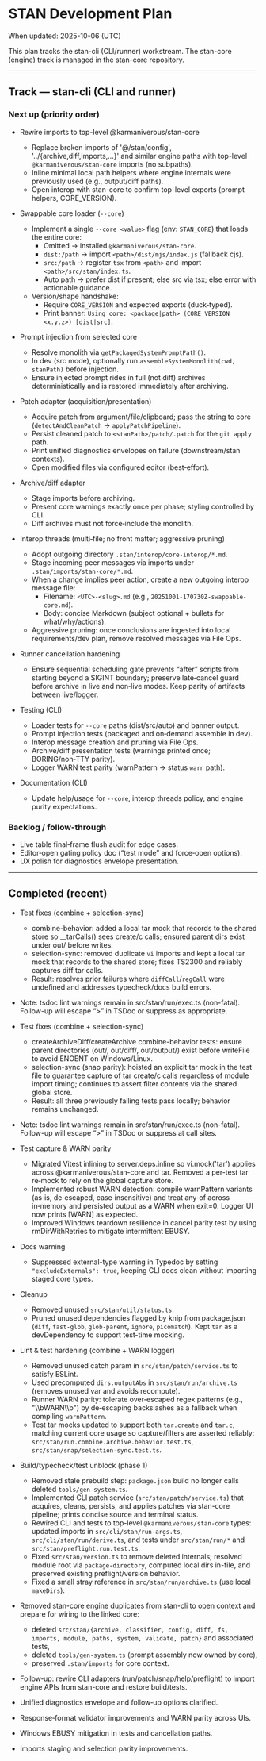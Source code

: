 # STAN Development Plan

When updated: 2025-10-06 (UTC)

This plan tracks the stan-cli (CLI/runner) workstream. The stan-core (engine) track is managed in the stan-core repository.

---

## Track — stan-cli (CLI and runner)

### Next up (priority order)

<!-- trimmed; items addressed below in Completed (recent) -->

- Rewire imports to top-level @karmaniverous/stan-core
  - Replace broken imports of '@/stan/config', '../{archive,diff,imports,...}' and similar engine paths with top-level `@karmaniverous/stan-core` imports (no subpaths).
  - Inline minimal local path helpers where engine internals were previously used (e.g., output/diff paths).
  - Open interop with stan-core to confirm top-level exports (prompt helpers, CORE_VERSION).

- Swappable core loader (`--core`)
  - Implement a single `--core <value>` flag (env: `STAN_CORE`) that loads the entire core:
    - Omitted → installed `@karmaniverous/stan-core`.
    - `dist:/path` → import `<path>/dist/mjs/index.js` (fallback cjs).
    - `src:/path` → register `tsx` from `<path>` and import `<path>/src/stan/index.ts`.
    - Auto path → prefer dist if present; else src via tsx; else error with actionable guidance.
  - Version/shape handshake:
    - Require `CORE_VERSION` and expected exports (duck‑typed).
    - Print banner: `Using core: <package|path> (CORE_VERSION <x.y.z>) [dist|src]`.

- Prompt injection from selected core
  - Resolve monolith via `getPackagedSystemPromptPath()`.
  - In dev (src mode), optionally run `assembleSystemMonolith(cwd, stanPath)` before injection.
  - Ensure injected prompt rides in full (not diff) archives deterministically and is restored immediately after archiving.

- Patch adapter (acquisition/presentation)
  - Acquire patch from argument/file/clipboard; pass the string to core (`detectAndCleanPatch` → `applyPatchPipeline`).
  - Persist cleaned patch to `<stanPath>/patch/.patch` for the `git apply` path.
  - Print unified diagnostics envelopes on failure (downstream/stan contexts).
  - Open modified files via configured editor (best‑effort).

- Archive/diff adapter
  - Stage imports before archiving.
  - Present core warnings exactly once per phase; styling controlled by CLI.
  - Diff archives must not force‑include the monolith.

- Interop threads (multi‑file; no front matter; aggressive pruning)
  - Adopt outgoing directory `.stan/interop/core-interop/*.md`.
  - Stage incoming peer messages via imports under `.stan/imports/stan-core/*.md`.
  - When a change implies peer action, create a new outgoing interop message file:
    - Filename: `<UTC>-<slug>.md` (e.g., `20251001-170730Z-swappable-core.md`).
    - Body: concise Markdown (subject optional + bullets for what/why/actions).
  - Aggressive pruning: once conclusions are ingested into local requirements/dev plan, remove resolved messages via File Ops.

- Runner cancellation hardening
  - Ensure sequential scheduling gate prevents “after” scripts from starting beyond a SIGINT boundary; preserve late‑cancel guard before archive in live and non‑live modes. Keep parity of artifacts between live/logger.

- Testing (CLI)
  - Loader tests for `--core` paths (dist/src/auto) and banner output.
  - Prompt injection tests (packaged and on‑demand assemble in dev).
  - Interop message creation and pruning via File Ops.
  - Archive/diff presentation tests (warnings printed once; BORING/non‑TTY parity).
  - Logger WARN test parity (warnPattern → status `warn` path).

- Documentation (CLI)
  - Update help/usage for `--core`, interop threads policy, and engine purity expectations.

### Backlog / follow‑through

- Live table final‑frame flush audit for edge cases.
- Editor‑open gating policy doc (“test mode” and force‑open options).
- UX polish for diagnostics envelope presentation.

---

## Completed (recent)

- Test fixes (combine + selection-sync)
  - combine-behavior: added a local tar mock that records to the shared store so \_\_tarCalls() sees create/c calls; ensured parent dirs exist under out/ before writes.
  - selection-sync: removed duplicate `vi` imports and kept a local tar mock that records to the shared store; fixes TS2300 and reliably captures diff tar calls.
  - Result: resolves prior failures where `diffCall`/`regCall` were undefined and addresses typecheck/docs build errors.

- Note: tsdoc lint warnings remain in src/stan/run/exec.ts (non-fatal). Follow-up will escape “>” in TSDoc or suppress as appropriate.

- Test fixes (combine + selection-sync)
  - createArchiveDiff/createArchive combine-behavior tests: ensure parent directories (out/, out/diff/, out/output/) exist before writeFile to avoid ENOENT on Windows/Linux.
  - selection-sync (snap parity): hoisted an explicit tar mock in the test file to guarantee capture of tar create/c calls regardless of module import timing; continues to assert filter contents via the shared global store.
  - Result: all three previously failing tests pass locally; behavior remains unchanged.

- Note: tsdoc lint warnings remain in src/stan/run/exec.ts (non-fatal). Follow-up will escape “>” in TSDoc or suppress at call sites.

- Test capture & WARN parity
  - Migrated Vitest inlining to server.deps.inline so vi.mock('tar') applies across @karmaniverous/stan-core and tar. Removed a per-test tar re‑mock to rely on the global capture store.
  - Implemented robust WARN detection: compile warnPattern variants (as‑is, de‑escaped, case‑insensitive) and treat any‑of across in‑memory and persisted output as a WARN when exit=0. Logger UI now prints [WARN] as expected.
  - Improved Windows teardown resilience in cancel parity test by using rmDirWithRetries to mitigate intermittent EBUSY.

- Docs warning
  - Suppressed external-type warning in Typedoc by setting `"excludeExternals": true`, keeping CLI docs clean without importing staged core types.

- Cleanup
  - Removed unused `src/stan/util/status.ts`.
  - Pruned unused dependencies flagged by knip from package.json (`diff`, `fast‑glob`, `glob‑parent`, `ignore`, `picomatch`). Kept `tar` as a devDependency to support test-time mocking.

- Lint & test hardening (combine + WARN logger)
  - Removed unused catch param in `src/stan/patch/service.ts` to satisfy ESLint.
  - Used precomputed `dirs.outputAbs` in `src/stan/run/archive.ts` (removes unused var and avoids recompute).
  - Runner WARN parity: tolerate over‑escaped regex patterns (e.g., "\\\\bWARN\\\\b") by de‑escaping backslashes as a fallback when compiling `warnPattern`.
  - Test tar mocks updated to support both `tar.create` and `tar.c`, matching current core usage so capture/filters are asserted reliably: `src/stan/run.combine.archive.behavior.test.ts`, `src/stan/snap/selection-sync.test.ts`.

- Build/typecheck/test unblock (phase 1)
  - Removed stale prebuild step: `package.json` build no longer calls deleted `tools/gen-system.ts`.
  - Implemented CLI patch service (`src/stan/patch/service.ts`) that acquires, cleans, persists, and applies patches via stan-core pipeline; prints concise source and terminal status.
  - Rewired CLI and tests to top-level `@karmaniverous/stan-core` types: updated imports in `src/cli/stan/run-args.ts`, `src/cli/stan/run/derive.ts`, and tests under `src/stan/run/*` and `src/stan/preflight.run.test.ts`.
  - Fixed `src/stan/version.ts` to remove deleted internals; resolved module root via `package-directory`, computed local dirs in-file, and preserved existing preflight/version behavior.
  - Fixed a small stray reference in `src/stan/run/archive.ts` (use local `makeDirs`).

- Removed stan-core engine duplicates from stan-cli to open context and prepare for wiring to the linked core:
  - deleted `src/stan/{archive, classifier, config, diff, fs, imports, module, paths, system, validate, patch}` and associated tests,
  - deleted `tools/gen-system.ts` (prompt assembly now owned by core),
  - preserved `.stan/imports` for core context.
- Follow‑up: rewire CLI adapters (run/patch/snap/help/preflight) to import engine APIs from stan-core and restore build/tests.

- Unified diagnostics envelope and follow‑up options clarified.
- Response‑format validator improvements and WARN parity across UIs.
- Windows EBUSY mitigation in tests and cancellation paths.
- Imports staging and selection parity improvements.
